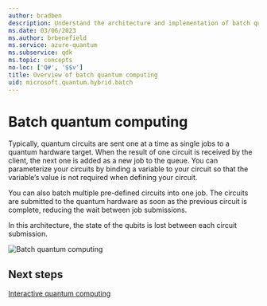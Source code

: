 ```yaml
---
author: bradben
description: Understand the architecture and implementation of batch quantum computing.
ms.date: 03/06/2023
ms.author: brbenefield
ms.service: azure-quantum
ms.subservice: qdk
ms.topic: concepts
no-loc: ['Q#', '$$v']
title: Overview of batch quantum computing
uid: microsoft.quantum.hybrid.batch
---
```


# Batch quantum computing

Typically, quantum circuits are sent one at a time as single jobs to a quantum hardware target. When the result of one circuit is received by the client, the next one is added as a new job to the queue. You can parameterize your circuits by binding a variable to your circuit so that the variable’s value is not required when defining your circuit. 

You can also batch multiple pre-defined circuits into one job. The circuits are submitted to the quantum hardware as soon as the previous circuit is complete, reducing the wait between job submissions. 

In this architecture, the state of the qubits is lost between each circuit submission.

![Batch quantum computing](~/media/hybrid/batch.png)

## Next steps

[Interactive quantum computing](xref:microsoft.quantum.hybrid.interactive)